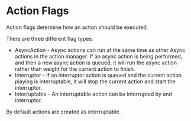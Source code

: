 # Action Flags
Action flags determine how an action should be executed.

There are three different flag types:
- AsyncAction - Async actions can run at the same time as other Async actions in the action manager. If an async action is being performed, and then a new async action is queued, it will run the async action rather than weight for the current action to finish.
- Interruptor - If an interruptor action is queued and the current action playing is interruptable, it will stop the current action and start the interruptor.
- Interruptable - An interruptable action can be interrupted by and interruptor.

By default actions are created as interruptable.